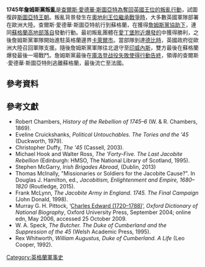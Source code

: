 **1745年詹姆斯黨叛亂**是[查爾斯·愛德華·斯圖亞特為奪回](https://zh.wikipedia.org/wiki/查爾斯·愛德華·斯圖亞特 "wikilink")[英國王位的叛亂行動](https://zh.wikipedia.org/wiki/英國君主 "wikilink")，試圖復辟[斯圖亞特王朝](https://zh.wikipedia.org/wiki/斯圖亞特王朝 "wikilink")。叛亂背景發生在[奧地利王位繼承戰爭時](../Page/奧地利王位繼承戰爭.md "wikilink")，大多數英國軍隊部署在歐洲大陸。查爾斯·愛德華·斯圖亞特航行到蘇格蘭，在獲得[詹姆斯黨協助下](https://zh.wikipedia.org/wiki/詹姆斯黨 "wikilink")，連同[蘇格蘭高地部落自](../Page/蘇格蘭高地.md "wikilink")發動行動。最初叛亂團體在[愛丁堡附近爆發的](https://zh.wikipedia.org/wiki/愛丁堡 "wikilink")中獲得勝利，之後詹姆斯黨軍隊開始進駐英格蘭邊界[卡萊爾市](../Page/卡萊爾市.md "wikilink")。當部隊到達[德比時](../Page/德比_\(英格蘭\).md "wikilink")，英國政府從歐洲大陸召回軍隊支援。隨後詹姆斯黨軍隊往北退守至[印威內斯](../Page/印威內斯.md "wikilink")，雙方最後在蘇格蘭爆發最後一場戰鬥。詹姆斯黨最後在[庫洛登战役失敗使得行動告終](https://zh.wikipedia.org/wiki/庫洛登战役 "wikilink")，領導的查爾斯·愛德華·斯圖亞特則逃離蘇格蘭，最後流亡至法國。

## 參考資料

## 參考文獻

  - Robert Chambers, *History of the Rebellion of 1745–6* (W. & R.
    Chambers, 1869).
  - Eveline Cruickshanks, *Political Untouchables. The Tories and the
    '45* (Duckworth, 1979).
  - Christopher Duffy, *The '45* (Cassell, 2003).
  - Michael Hook and Walter Ross, *The 'Forty-Five. The Last Jacobite
    Rebellion* (Edinburgh: HMSO, The National Library of Scotland,
    1995).
  - Stephen McGarry, *Irish Brigades Abroad*, (Dublin, 2013)
  - Thomas McInally, "Missionaries or Soldiers for the Jacobite Cause?".
    In Douglas J. Hamilton, ed., *Jacobitism, Enlightenment and Empire,
    1680–1820* (Routledge, 2015).
  - Frank McLynn, *The Jacobite Army in England. 1745. The Final
    Campaign* (John Donald, 1998).
  - Murray G. H. Pittock, ‘[Charles Edward
    (1720–1788)](http://www.oxforddnb.com/view/article/5145)’, *Oxford
    Dictionary of National Biography*, Oxford University Press,
    September 2004; online edn, May 2006, accessed 25 October 2009.
  - W. A. Speck, *The Butcher. The Duke of Cumberland and the
    Suppression of the 45* (Welsh Academic Press, 1995).
  - Rex Whitworth, *William Augustus, Duke of Cumberland. A Life* (Leo
    Cooper, 1992).

[Category:英格蘭軍事史](https://zh.wikipedia.org/wiki/Category:英格蘭軍事史 "wikilink")